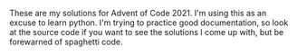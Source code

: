 These are my solutions for Advent of Code 2021. I'm using this as an excuse to
learn python. I'm trying to practice good documentation, so look at the source code if you
want to see the solutions I come up with, but be forewarned of spaghetti code.

